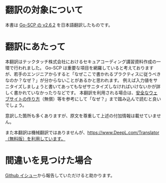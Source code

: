 # 翻訳の対象について

本書は [Go-SCP の v2.6.2][1] を日本語翻訳したものです。

# 翻訳にあたって

本翻訳はテックタッチ株式会社におけるセキュアコーディング講習資料作成の一環で行われました。
Go-SCP は重要な項目を網羅していると考えておりますが、若手のエンジニアからすると「なぜここで書かれるプラクティスに従うべきなのか？なぜ？」が分からないことがあるかと思われます。
例えば入力値をサニタイズしましょうと書いてあってもなぜサニタイズしなければいけないかが詳しく書かれていなかったりなどです。
本翻訳を利用される場合は、[安全なウェブサイトの作り方][3]（無償）等を参考にして「なぜ？」まで踏み込んで読むと良いでしょう。

意訳した箇所も多くありますが、原文を尊重して上述の付加情報は載せていません。

また本翻訳は機械翻訳ではありませんが、https://www.DeepL.com/Translator（無料版）を利用しています。

# 間違いを見つけた場合

[Github イシュー][4]から報告していただけると助かります。

[1]: https://github.com/OWASP/Go-SCP/
[2]: https://techtouch.jp/
[3]: https://www.ipa.go.jp/security/vuln/websecurity.html
[4]: https://github.com/techtouch-inc/Go-SCP-jaJP/issues